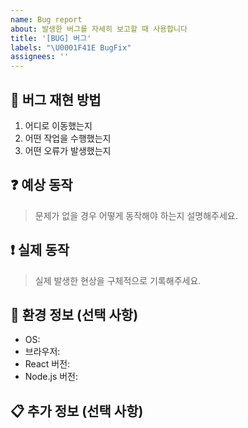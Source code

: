 ```yaml
---
name: Bug report
about: 발생한 버그를 자세히 보고할 때 사용합니다
title: '[BUG] 버그'
labels: "\U0001F41E BugFix"
assignees: ''
---
```


## 🔎 버그 재현 방법

1. 어디로 이동했는지
2. 어떤 작업을 수행했는지
3. 어떤 오류가 발생했는지

## ❓ 예상 동작

> 문제가 없을 경우 어떻게 동작해야 하는지 설명해주세요.

## ❗️ 실제 동작

> 실제 발생한 현상을 구체적으로 기록해주세요.

## 🌱 환경 정보 (선택 사항)

- OS: <!-- [예: macOS 12.0] -->
- 브라우저: <!-- [예: Chrome, Safari] -->
- React 버전: <!-- [예: 18.x] -->
- Node.js 버전: <!-- [예: 20.18.2] -->

## 📋 추가 정보 (선택 사항)
